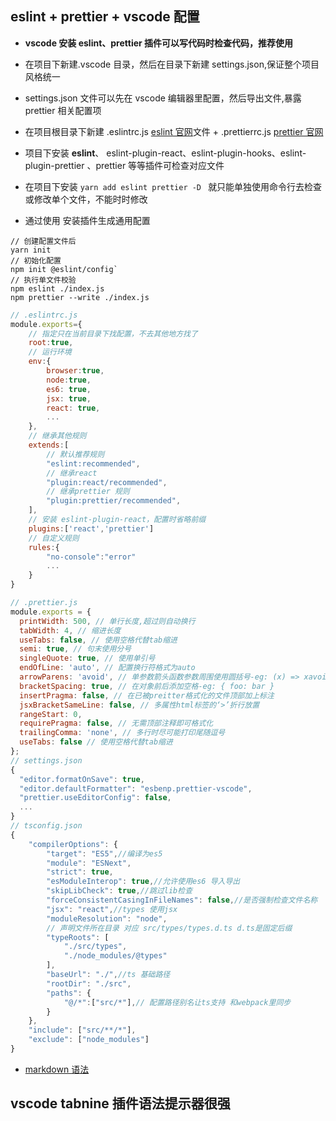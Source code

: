## eslint + prettier + vscode 配置

- **vscode 安装 eslint、prettier 插件可以写代码时检查代码，推荐使用**
- 在项目下新建.vscode 目录，然后在目录下新建 settings.json,保证整个项目风格统一
- settings.json 文件可以先在 vscode 编辑器里配置，然后导出文件,暴露 prettier 相关配置项
- 在项目根目录下新建 .eslintrc.js [eslint 官网](https://zh-hans.eslint.org/)文件 + .prettierrc.js [ prettier 官网](https://www.prettier.cn/)
- 项目下安装 **eslint**、 eslint-plugin-react、eslint-plugin-hooks、eslint-plugin-prettier 、prettier 等等插件可检查对应文件

- 在项目下安装 `yarn add eslint prettier -D ` 就只能单独使用命令行去检查或修改单个文件，不能时时修改

- 通过使用 安装插件生成通用配置

```
// 创建配置文件后
yarn init
// 初始化配置
npm init @eslint/config`
// 执行单文件校验
npm eslint ./index.js
npm prettier --write ./index.js
```

```javascript
// .eslintrc.js
module.exports={
    // 指定只在当前目录下找配置，不去其他地方找了
    root:true,
    // 运行环境
    env:{
        browser:true,
        node:true,
        es6: true,
        jsx: true,
        react: true,
        ...
    },
    // 继承其他规则
    extends:[
        // 默认推荐规则
        "eslint:recommended",
        // 继承react
        "plugin:react/recommended",
        // 继承prettier 规则
        "plugin:prettier/recommended",
    ],
    // 安装 eslint-plugin-react，配置时省略前缀
    plugins:['react','prettier']
    // 自定义规则
    rules:{
        "no-console":"error"
        ...
    }
}

// .prettier.js
module.exports = {
  printWidth: 500, // 单行长度,超过则自动换行
  tabWidth: 4, // 缩进长度
  useTabs: false, // 使用空格代替tab缩进
  semi: true, // 句末使用分号
  singleQuote: true, // 使用单引号
  endOfLine: 'auto', // 配置换行符格式为auto
  arrowParens: 'avoid', // 单参数箭头函数参数周围使用圆括号-eg: (x) => xavoid：省略括号
  bracketSpacing: true, // 在对象前后添加空格-eg: { foo: bar }
  insertPragma: false, // 在已被preitter格式化的文件顶部加上标注
  jsxBracketSameLine: false, // 多属性html标签的‘>’折行放置
  rangeStart: 0,
  requirePragma: false, // 无需顶部注释即可格式化
  trailingComma: 'none', // 多行时尽可能打印尾随逗号
  useTabs: false // 使用空格代替tab缩进
};
// settings.json
{
  "editor.formatOnSave": true,
  "editor.defaultFormatter": "esbenp.prettier-vscode",
  "prettier.useEditorConfig": false,
  ...
}
// tsconfig.json
{
    "compilerOptions": {
        "target": "ES5",//编译为es5
        "module": "ESNext",
        "strict": true,
        "esModuleInterop": true,//允许使用es6 导入导出
        "skipLibCheck": true,//跳过lib检查
        "forceConsistentCasingInFileNames": false,//是否强制检查文件名称
        "jsx": "react",//types 使用jsx
        "moduleResolution": "node",
        // 声明文件所在目录 对应 src/types/types.d.ts d.ts是固定后缀
        "typeRoots": [
            "./src/types",
            "./node_modules/@types"
        ],
        "baseUrl": "./",//ts 基础路径
        "rootDir": "./src",
        "paths": {
            "@/*":["src/*"],// 配置路径别名让ts支持 和webpack里同步
        }
    },
    "include": ["src/**/*"],
    "exclude": ["node_modules"]
}
```

- [markdown 语法](https://www.jianshu.com/p/191d1e21f7ed)

## vscode tabnine 插件语法提示器很强

